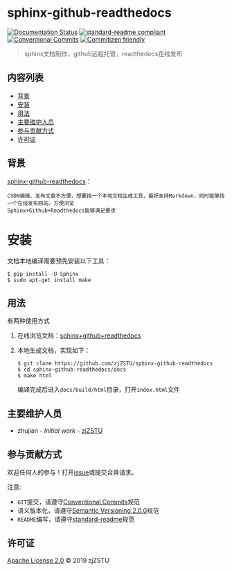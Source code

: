 
# sphinx-github-readthedocs

[![Documentation Status](https://readthedocs.org/projects/zj-sphinx-github-readthedocs/badge/?version=latest)](https://zj-sphinx-github-readthedocs.readthedocs.io/en/latest/?badge=latest) [![standard-readme compliant](https://img.shields.io/badge/standard--readme-OK-green.svg?style=flat-square)](https://github.com/RichardLitt/standard-readme) [![Conventional Commits](https://img.shields.io/badge/Conventional%20Commits-1.0.0-yellow.svg)](https://conventionalcommits.org) [![Commitizen friendly](https://img.shields.io/badge/commitizen-friendly-brightgreen.svg)](http://commitizen.github.io/cz-cli/)

> sphinx文档制作，github远程托管，readthedocs在线发布

## 内容列表

- [背景](#背景)
- [安装](#安装)
- [用法](#用法)
- [主要维护人员](#主要维护人员)
- [参与贡献方式](#参与贡献方式)
- [许可证](#许可证)

## 背景

[sphinx-github-readthedocs](https://blog.csdn.net/u012005313/article/details/85055398)：

```
CSDN编辑、发布文章不方便，想要找一个本地文档生成工具，最好支持Markdown，同时能够找一个在线发布网站，方便浏览
Sphinx+Github+Readthedocs能够满足要求
```

# 安装

文档本地编译需要预先安装以下工具：

```
$ pip install -U Sphinx
$ sudo apt-get install make
```

## 用法

有两种使用方式

1. 在线浏览文档：[sphinx+github+readthedocs](https://zj-sphinx-github-readthedocs.readthedocs.io/en/latest/index.html)

2. 本地生成文档，实现如下：

    ```
    $ git clone https://github.com/zjZSTU/sphinx-github-readthedocs
    $ cd sphinx-github-readthedocs/docs
    $ make html
    ```
    编译完成后进入`docs/build/html`目录，打开`index.html`文件

## 主要维护人员

* zhujian - *Initial work* - [zjZSTU](https://github.com/zjZSTU)

## 参与贡献方式

欢迎任何人的参与！打开[issue](https://github.com/zjZSTU/sphinx-github-readthedocs/issues)或提交合并请求。

注意:

* `GIT`提交，请遵守[Conventional Commits](https://www.conventionalcommits.org/en/v1.0.0-beta.4/)规范
* 语义版本化，请遵守[Semantic Versioning 2.0.0](https://semver.org)规范
* `README`编写，请遵守[standard-readme](https://github.com/RichardLitt/standard-readme)规范

## 许可证

[Apache License 2.0](LICENSE) © 2019 zjZSTU
